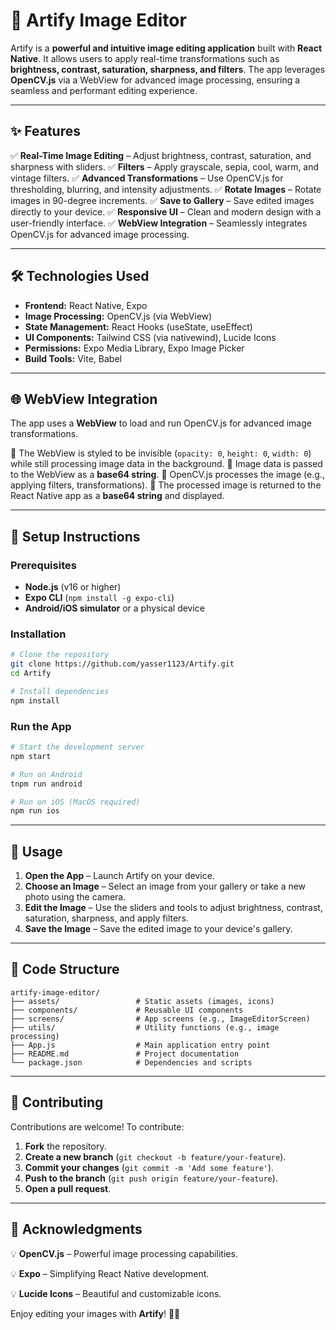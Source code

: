# 🎨 Artify Image Editor

Artify is a **powerful and intuitive image editing application** built with **React Native**. It allows users to apply real-time transformations such as **brightness, contrast, saturation, sharpness, and filters**. The app leverages **OpenCV.js** via a WebView for advanced image processing, ensuring a seamless and performant editing experience.

---

## ✨ Features

✅ **Real-Time Image Editing** – Adjust brightness, contrast, saturation, and sharpness with sliders.
✅ **Filters** – Apply grayscale, sepia, cool, warm, and vintage filters.
✅ **Advanced Transformations** – Use OpenCV.js for thresholding, blurring, and intensity adjustments.
✅ **Rotate Images** – Rotate images in 90-degree increments.
✅ **Save to Gallery** – Save edited images directly to your device.
✅ **Responsive UI** – Clean and modern design with a user-friendly interface.
✅ **WebView Integration** – Seamlessly integrates OpenCV.js for advanced image processing.

---

## 🛠 Technologies Used

- **Frontend:** React Native, Expo
- **Image Processing:** OpenCV.js (via WebView)
- **State Management:** React Hooks (useState, useEffect)
- **UI Components:** Tailwind CSS (via nativewind), Lucide Icons
- **Permissions:** Expo Media Library, Expo Image Picker
- **Build Tools:** Vite, Babel

---

## 🌐 WebView Integration

The app uses a **WebView** to load and run OpenCV.js for advanced image transformations.

🔹 The WebView is styled to be invisible (`opacity: 0`, `height: 0`, `width: 0`) while still processing image data in the background.
🔹 Image data is passed to the WebView as a **base64 string**.
🔹 OpenCV.js processes the image (e.g., applying filters, transformations).
🔹 The processed image is returned to the React Native app as a **base64 string** and displayed.

---

## 📌 Setup Instructions

### **Prerequisites**
- **Node.js** (v16 or higher)
- **Expo CLI** (`npm install -g expo-cli`)
- **Android/iOS simulator** or a physical device

### **Installation**

```bash
# Clone the repository
git clone https://github.com/yasser1123/Artify.git
cd Artify

# Install dependencies
npm install
```

### **Run the App**

```bash
# Start the development server
npm start

# Run on Android
tnpm run android

# Run on iOS (MacOS required)
npm run ios
```

---

## 📸 Usage

1. **Open the App** – Launch Artify on your device.
2. **Choose an Image** – Select an image from your gallery or take a new photo using the camera.
3. **Edit the Image** – Use the sliders and tools to adjust brightness, contrast, saturation, sharpness, and apply filters.
4. **Save the Image** – Save the edited image to your device's gallery.

---

## 📂 Code Structure

```
artify-image-editor/  
├── assets/                 # Static assets (images, icons)  
├── components/             # Reusable UI components  
├── screens/                # App screens (e.g., ImageEditorScreen)  
├── utils/                  # Utility functions (e.g., image processing)  
├── App.js                  # Main application entry point  
├── README.md               # Project documentation  
└── package.json            # Dependencies and scripts  
```

---


## 🤝 Contributing

Contributions are welcome! To contribute:

1. **Fork** the repository.
2. **Create a new branch** (`git checkout -b feature/your-feature`).
3. **Commit your changes** (`git commit -m 'Add some feature'`).
4. **Push to the branch** (`git push origin feature/your-feature`).
5. **Open a pull request**.

---



## 🙌 Acknowledgments

💡 **OpenCV.js** – Powerful image processing capabilities.

💡 **Expo** – Simplifying React Native development.

💡 **Lucide Icons** – Beautiful and customizable icons.

Enjoy editing your images with **Artify**! 🎨🚀
